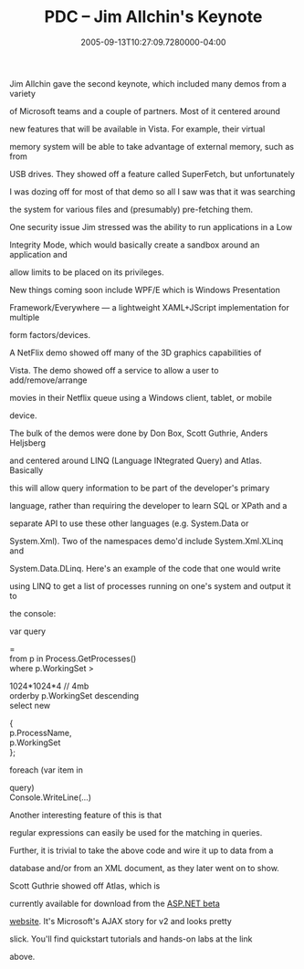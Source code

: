 ﻿---
title: PDC – Jim Allchin's Keynote
date: "2005-09-13T10:27:09.7280000-04:00"
description: Jim Allchin gave the second keynote, which included many demos from
featuredImage: img/1923-featured.png
---

Jim Allchin gave the second keynote, which included many demos from a variety

of Microsoft teams and a couple of partners. Most of it centered around

new features that will be available in Vista. For example, their virtual

memory system will be able to take advantage of external memory, such as from

USB drives. They showed off a feature called SuperFetch, but unfortunately

I was dozing off for most of that demo so all I saw was that it was searching

the system for various files and (presumably) pre-fetching them.

One security issue Jim stressed was the ability to run applications in a Low

Integrity Mode, which would basically create a sandbox around an application and

allow limits to be placed on its privileges.

New things coming soon include WPF/E which is Windows Presentation

Framework/Everywhere — a lightweight XAML+JScript implementation for multiple

form factors/devices.

A NetFlix demo showed off many of the 3D graphics capabilities of

Vista. The demo showed off a service to allow a user to add/remove/arrange

movies in their Netflix queue using a Windows client, tablet, or mobile

device.

The bulk of the demos were done by Don Box, Scott Guthrie, Anders Heljsberg

and centered around LINQ (Language INtegrated Query) and Atlas. Basically

this will allow query information to be part of the developer's primary

language, rather than requiring the developer to learn SQL or XPath and a

separate API to use these other languages (e.g. System.Data or

System.Xml). Two of the namespaces demo'd include System.Xml.XLinq and

System.Data.DLinq. Here's an example of the code that one would write

using LINQ to get a list of processes running on one's system and output it to

the console:

var query

\=\
from p in Process.GetProcesses()\
where p.WorkingSet >

1024\*1024\*4 // 4mb\
orderby p.WorkingSet descending\
select new

{\
p.ProcessName,\
p.WorkingSet\
};

foreach (var item in

query)\
Console.WriteLine(…)

Another interesting feature of this is that

regular expressions can easily be used for the matching in queries.

Further, it is trivial to take the above code and wire it up to data from a

database and/or from an XML document, as they later went on to show.

Scott Guthrie showed off Atlas, which is

currently available for download from the [ASP.NET beta](http://beta.asp.net/default.aspx?tabindex=7&tabid=47)

[website](http://beta.asp.net/default.aspx?tabindex=7&tabid=47). It's Microsoft's AJAX story for v2 and looks pretty

slick. You'll find quickstart tutorials and hands-on labs at the link

above.

